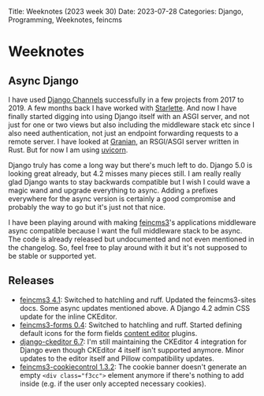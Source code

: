 Title: Weeknotes (2023 week 30)
Date: 2023-07-28
Categories: Django, Programming, Weeknotes, feincms

# Weeknotes

## Async Django

I have used [Django Channels](https://channels.readthedocs.io/) successfully in a few projects from 2017 to 2019. A few months back I have worked with [Starlette](https://www.starlette.io/). And now I have finally started digging into using Django itself with an ASGI server, and not just for one or two views but also including the middleware stack etc since I also need authentication, not just an endpoint forwarding requests to a remote server. I have looked at [Granian](https://github.com/emmett-framework/granian), an RSGI/ASGI server written in Rust. But for now I am using [uvicorn](https://www.uvicorn.org/).

Django truly has come a long way but there's much left to do. Django 5.0 is looking great already, but 4.2 misses many pieces still. I am really really glad Django wants to stay backwards compatible but I wish I could wave a magic wand and upgrade everything to async. Adding `a` prefixes everywhere for the async version is certainly a good compromise and probably the way to go but it's just not that nice.

I have been playing around with making [feincms3](https://feincms3.readthedocs.io/)'s applications middleware async compatible because I want the full middleware stack to be async. The code is already released but undocumented and not even mentioned in the changelog. So, feel free to play around with it but it's not supposed to be stable or supported yet.

## Releases

- [feincms3 4.1](https://pypi.org/project/feincms3/): Switched to hatchling and ruff. Updated the feincms3-sites docs. Some async updates mentioned above. A Django 4.2 admin CSS update for the inline CKEditor.
- [feincms3-forms 0.4](https://pypi.org/project/feincms3-forms/): Switched to hatchling and ruff. Started defining default icons for the form fields [content editor](https://django-content-editor.readthedocs.io/) plugins.
- [django-ckeditor 6.7](https://pypi.org/project/django-ckeditor/): I'm still maintaining the CKEditor 4 integration for Django even though CKEditor 4 itself isn't supported anymore. Minor updates to the editor itself and Pillow compatibility updates.
- [feincms3-cookiecontrol 1.3.2](https://pypi.org/project/feincms3-cookiecontrol/): The cookie banner doesn't generate an empty `<div class="f3cc">` element anymore if there's nothing to add inside (e.g. if the user only accepted necessary cookies).

